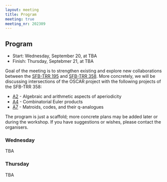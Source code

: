 ```yaml
---
layout: meeting
title: Program
meeting: true
meeting_nr: 202309
---
```


## Program
* Start: Wednesday, September 20, at TBA
* Finish: Thursday, Septebmer 21, at TBA

Goal of the meeting is to strengthen existing and explore new collaborations between the [SFB-TRR 195](https://www.computeralgebra.de/sfb/) and [SFB-TRR 358](https://trr358.math.uni-bielefeld.de/).  More concretely, we will be discussing intersections of the OSCAR project with the following projects of the SFB-TRR 358:

* [A2](https://trr358.math.uni-bielefeld.de/projects/view/A2) - Algebraic and arithmetic aspects of aperiodicity
* [A4](https://trr358.math.uni-bielefeld.de/projects/view/A4) - Combinatorial Euler products
* [A7](https://trr358.math.uni-bielefeld.de/projects/view/A7) - Matroids, codes, and their q-analogues

The program is just a scaffold; more concrete plans may be added later or during the workshop.  If you have suggestions or wishes, please contact the organisers.


### Wednesday

TBA

### Thursday

TBA
